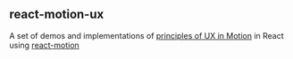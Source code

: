 ## react-motion-ux
A set of demos and implementations of [principles of UX in Motion](https://medium.com/ux-in-motion/creating-usability-with-motion-the-ux-in-motion-manifesto-a87a4584ddc) in React using [react-motion](https://github.com/chenglou/react-motion)